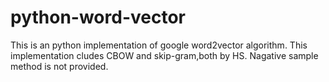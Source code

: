 # python-word-vector
 This is an python implementation of google word2vector algorithm.
 This implementation cludes CBOW and skip-gram,both by HS.
 Nagative sample method is not provided.
 
